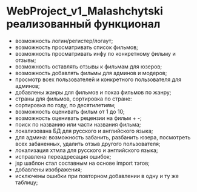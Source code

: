 # WebProject_v1_Malashchytski реализованный функционал
- возможность логин/регистер/логаут;
- возможность просматривать список фильмов;
- возможность просматривать инфу по конкретному фильму и отзывы;
- возможность оставлять отзывы к фильмам для юзеров;
- возможность добавлять фильмы для админов и модеров;
- просмотр всех пользователей и конкретного пользователя для админов;
- добавлены жанры для фильмов и показ фильмов по жанру;
- страны для фильмов, сортировка по стране:
- сортировка по году, по десятилетиям;
- возможность оценивать фильм от 1 до 10;
- возможность оценивать рецензии на фильм + -;
- поиск по названию или части названия фильма;
- локализована БД для русского и английского языка;
- для админа: возможность забанить, разбанить юзера, посмотреть всех забаненных, удалить отзыв другого пользователя;
- локализация хтмла для русского и английского языка;
- исправлена переадресация ошибок;
- jsp шаблон стал составным на основе import тэгов;
- добавлены изображения;
- исключены ошибки при повторном добавлении в одну и ту же таблицу;
